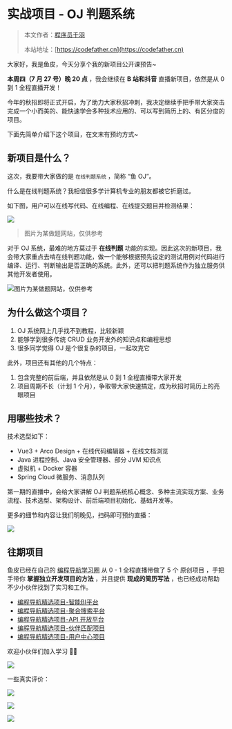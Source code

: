 # 实战项目 - OJ 判题系统

> 本文作者：[程序员千羽](https://yuyuanweb.feishu.cn/wiki/Abldw5WkjidySxkKxU2cQdAtnah)
>
> 本站地址：[https://codefather.cn](https://codefather.cn)

大家好，我是鱼皮，今天分享个我的新项目公开课预告~

**本周四（7 月 27 号）晚 20 点** ，我会继续在 **B 站和抖音** 直播新项目，依然是从 0 到 1 全程直播开发！

今年的秋招即将正式开启，为了助力大家秋招冲刺，我决定继续手把手带大家突击完成一个小而美的、能快速学会多种技术应用的、可以写到简历上的、有区分度的项目。

下面先简单介绍下这个项目，在文末有预约方式~

## 新项目是什么？

这次，我要带大家做的是 `在线判题系统` ，简称 “鱼 OJ”。

什么是在线判题系统？我相信很多学计算机专业的朋友都被它折磨过。

如下图，用户可以在线写代码、在线编程、在线提交题目并检测结果：

![](https://pic.yupi.icu/5563/202311081424827.png)

> 图片为某做题网站，仅供参考

对于 OJ 系统，最难的地方莫过于 **在线判题** 功能的实现。因此这次的新项目，我会带大家重点去啃在线判题功能，做一个能够根据预先设定的测试用例对代码进行编译、运行、判断输出是否正确的系统。此外，还可以把判题系统作为独立服务供其他开发者使用。

![](https://pic.yupi.icu/5563/202311081424932.png)图片为某做题网站，仅供参考

## 为什么做这个项目？

1. OJ 系统网上几乎找不到教程，比较新颖
2. 能够学到很多传统 CRUD 业务开发外的知识点和编程思想
3. 很多同学觉得 OJ 是个很复杂的项目，一起攻克它

此外，项目还有其他的几个特点：

1. 包含完整的前后端，并且依然是从 0 到 1 全程直播带大家开发
2. 项目周期不长（计划 1 个月），争取带大家快速搞定，成为秋招时简历上的亮眼项目

## 用哪些技术？

技术选型如下：

- Vue3 + Arco Design + 在线代码编辑器 + 在线文档浏览
- Java 进程控制、Java 安全管理器、部分 JVM 知识点
- 虚拟机 + Docker 容器
- Spring Cloud 微服务、消息队列

第一期的直播中，会给大家讲解 OJ 判题系统核心概念、多种主流实现方案、业务流程、技术选型、架构设计、前后端项目初始化、基础开发等。

更多的细节和内容让我们明晚见，扫码即可预约直播：

![](https://pic.yupi.icu/5563/202311081424953.png)

## 往期项目

鱼皮已经在自己的 [编程导航学习圈](https://mp.weixin.qq.com/s?__biz=MzI1NDczNTAwMA==&mid=2247539132&idx=2&sn=45af016dee0c03491750f76ba8fdbd25&chksm=e9c2be4bdeb5375d3253155b4053263109a631620b7cb9074e2fe1b4a5b1604ef92c522b606e&token=292259508&lang=zh_CN&scene=21#wechat_redirect) 从 0 - 1 全程直播带做了 5 个 原创项目 ，手把手带你 **掌握独立开发项目的方法** ，并且提供 **现成的简历写法** ，也已经成功帮助不少小伙伴找到了实习和工作。

- [编程导航精选项目-智能BI平台](https://mp.weixin.qq.com/s?__biz=MzI1NDczNTAwMA==&mid=2247544397&idx=1&sn=ddbbf61e6980dec63d081c8bcfdc66e4&chksm=e9c2c9badeb540ac09dc9603ab3105c95d114786c2e00d305ee259d206e45350d0be39d43eb6&scene=21#wechat_redirect)
- [编程导航精选项目-聚合搜索平台](https://mp.weixin.qq.com/s?__biz=MzI1NDczNTAwMA==&mid=2247541686&idx=1&sn=c4082ba8dab5af0e95967ff3b0edf9cb&chksm=e9c2c441deb54d57cb3dee251304e74181671f13329f5bdbcdf55abec95336c95436d905e867&token=405633143&lang=zh_CN&scene=21#wechat_redirect)
- [编程导航精选项目-API 开放平台](https://mp.weixin.qq.com/s?__biz=MzI1NDczNTAwMA==&mid=2247534541&idx=1&sn=3dfd13bd337715418294b7301af8fc50&chksm=e9c2a03adeb5292c479cd8a5b93656fb4cf64c89d21866888ab08ff107d80d13ee36862143d5&scene=21#wechat_redirect)
- [编程导航精选项目-伙伴匹配项目](https://mp.weixin.qq.com/s?__biz=MzI1NDczNTAwMA==&mid=2247527878&idx=1&sn=00ef3e8862cec2570eeb2e74a232c700&chksm=e9c28a31deb5032784071939437fba3fd6fdb810f0f849aa90536259d8d8bc25453328b86c12&token=1411297570&lang=zh_CN&scene=21#wechat_redirect)
- [编程导航精选项目-用户中心项目](https://mp.weixin.qq.com/s?__biz=MzI1NDczNTAwMA==&mid=2247508517&idx=1&sn=66803910cf2e7d88e6cab30df9271d5d&chksm=e9c245d2deb5ccc4a2287198f594e7fbcb43d00b0101d9cab77ff17c1412c46e5d99a438e48d&token=1411297570&lang=zh_CN&scene=21#wechat_redirect)

欢迎小伙伴们加入学习 👏🏻

![](https://pic.yupi.icu/5563/202311081424997.png)

一些真实评价：

![](https://pic.yupi.icu/5563/202311081424922.jpeg)

![](https://pic.yupi.icu/5563/202311081424918.jpeg)

![](https://pic.yupi.icu/5563/202311081424507.png)